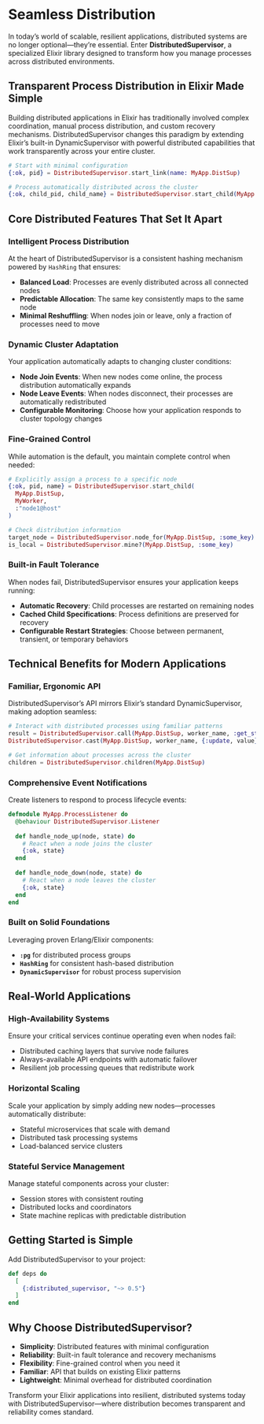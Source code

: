 # Seamless Distribution

In today’s world of scalable, resilient applications, distributed systems are no longer optional—they’re essential. Enter **DistributedSupervisor**, a specialized Elixir library designed to transform how you manage processes across distributed environments.

## Transparent Process Distribution in Elixir Made Simple

Building distributed applications in Elixir has traditionally involved complex coordination, manual process distribution, and custom recovery mechanisms. DistributedSupervisor changes this paradigm by extending Elixir’s built-in DynamicSupervisor with powerful distributed capabilities that work transparently across your entire cluster.

```elixir
# Start with minimal configuration
{:ok, pid} = DistributedSupervisor.start_link(name: MyApp.DistSup)

# Process automatically distributed across the cluster
{:ok, child_pid, child_name} = DistributedSupervisor.start_child(MyApp.DistSup, MyWorker)
```

## Core Distributed Features That Set It Apart

### Intelligent Process Distribution

At the heart of DistributedSupervisor is a consistent hashing mechanism powered by `HashRing` that ensures:

- **Balanced Load**: Processes are evenly distributed across all connected nodes
- **Predictable Allocation**: The same key consistently maps to the same node
- **Minimal Reshuffling**: When nodes join or leave, only a fraction of processes need to move

### Dynamic Cluster Adaptation

Your application automatically adapts to changing cluster conditions:

- **Node Join Events**: When new nodes come online, the process distribution automatically expands
- **Node Leave Events**: When nodes disconnect, their processes are automatically redistributed
- **Configurable Monitoring**: Choose how your application responds to cluster topology changes

### Fine-Grained Control

While automation is the default, you maintain complete control when needed:

```elixir
# Explicitly assign a process to a specific node
{:ok, pid, name} = DistributedSupervisor.start_child(
  MyApp.DistSup,
  MyWorker,
  :"node1@host"
)

# Check distribution information
target_node = DistributedSupervisor.node_for(MyApp.DistSup, :some_key)
is_local = DistributedSupervisor.mine?(MyApp.DistSup, :some_key)
```

### Built-in Fault Tolerance

When nodes fail, DistributedSupervisor ensures your application keeps running:

- **Automatic Recovery**: Child processes are restarted on remaining nodes
- **Cached Child Specifications**: Process definitions are preserved for recovery
- **Configurable Restart Strategies**: Choose between permanent, transient, or temporary behaviors

## Technical Benefits for Modern Applications

### Familiar, Ergonomic API

DistributedSupervisor’s API mirrors Elixir’s standard DynamicSupervisor, making adoption seamless:

```elixir
# Interact with distributed processes using familiar patterns
result = DistributedSupervisor.call(MyApp.DistSup, worker_name, :get_status)
DistributedSupervisor.cast(MyApp.DistSup, worker_name, {:update, value})

# Get information about processes across the cluster
children = DistributedSupervisor.children(MyApp.DistSup)
```

### Comprehensive Event Notifications

Create listeners to respond to process lifecycle events:

```elixir
defmodule MyApp.ProcessListener do
  @behaviour DistributedSupervisor.Listener
  
  def handle_node_up(node, state) do
    # React when a node joins the cluster
    {:ok, state}
  end
  
  def handle_node_down(node, state) do
    # React when a node leaves the cluster
    {:ok, state}
  end
end
```

### Built on Solid Foundations

Leveraging proven Erlang/Elixir components:

- **`:pg`** for distributed process groups
- **`HashRing`** for consistent hash-based distribution
- **`DynamicSupervisor`** for robust process supervision

## Real-World Applications

### High-Availability Systems

Ensure your critical services continue operating even when nodes fail:

- Distributed caching layers that survive node failures
- Always-available API endpoints with automatic failover
- Resilient job processing queues that redistribute work

### Horizontal Scaling

Scale your application by simply adding new nodes—processes automatically distribute:

- Stateful microservices that scale with demand
- Distributed task processing systems
- Load-balanced service clusters

### Stateful Service Management

Manage stateful components across your cluster:

- Session stores with consistent routing
- Distributed locks and coordinators
- State machine replicas with predictable distribution

## Getting Started is Simple

Add DistributedSupervisor to your project:

```elixir
def deps do
  [
    {:distributed_supervisor, "~> 0.5"}
  ]
end
```

## Why Choose DistributedSupervisor?

- **Simplicity**: Distributed features with minimal configuration
- **Reliability**: Built-in fault tolerance and recovery mechanisms
- **Flexibility**: Fine-grained control when you need it
- **Familiar**: API that builds on existing Elixir patterns
- **Lightweight**: Minimal overhead for distributed coordination

Transform your Elixir applications into resilient, distributed systems today with DistributedSupervisor—where distribution becomes transparent and reliability comes standard.

